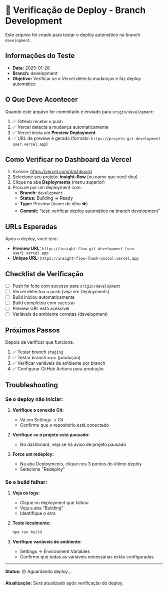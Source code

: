 # 🧪 Verificação de Deploy - Branch Development

Este arquivo foi criado para testar o deploy automático na branch `development`.

## Informações do Teste

- **Data:** 2025-01-28
- **Branch:** development
- **Objetivo:** Verificar se a Vercel detecta mudanças e faz deploy automático

## O Que Deve Acontecer

Quando este arquivo for commitado e enviado para `origin/development`:

1. ✅ GitHub recebe o push
2. ✅ Vercel detecta a mudança automaticamente
3. ✅ Vercel inicia um **Preview Deployment**
4. ✅ URL de preview é gerada (formato: `https://projeto-git-development-user.vercel.app`)

## Como Verificar no Dashboard da Vercel

1. Acesse: https://vercel.com/dashboard
2. Selecione seu projeto: **insight-flow** (ou nome que você deu)
3. Clique na aba **Deployments** (menu superior)
4. Procure por um deployment com:
   - **Branch:** `development`
   - **Status:** Building → Ready
   - **Type:** Preview (ícone de olho 👁️)
   - **Commit:** "test: verificar deploy automático na branch development"

## URLs Esperadas

Após o deploy, você terá:

- **Preview URL:** `https://insight-flow-git-development-[seu-user].vercel.app`
- **Unique URL:** `https://insight-flow-[hash-unico].vercel.app`

## Checklist de Verificação

- [ ] Push foi feito com sucesso para `origin/development`
- [ ] Vercel detectou o push (veja em Deployments)
- [ ] Build iniciou automaticamente
- [ ] Build completou com sucesso
- [ ] Preview URL está acessível
- [ ] Variáveis de ambiente corretas (development)

## Próximos Passos

Depois de verificar que funciona:
1. ✅ Testar branch `staging`
2. ✅ Testar branch `main` (produção)
3. ✅ Verificar variáveis de ambiente por branch
4. ✅ Configurar GitHub Actions para produção

## Troubleshooting

### Se o deploy não iniciar:

1. **Verifique a conexão Git:**
   - Vá em Settings → Git
   - Confirme que o repositório está conectado

2. **Verifique se o projeto está pausado:**
   - No dashboard, veja se há aviso de projeto pausado

3. **Force um redeploy:**
   - Na aba Deployments, clique nos 3 pontos do último deploy
   - Selecione "Redeploy"

### Se o build falhar:

1. **Veja os logs:**
   - Clique no deployment que falhou
   - Veja a aba "Building"
   - Identifique o erro

2. **Teste localmente:**
   ```bash
   npm run build
   ```

3. **Verifique variáveis de ambiente:**
   - Settings → Environment Variables
   - Confirme que todas as variáveis necessárias estão configuradas

---

**Status:** 🟡 Aguardando deploy...

**Atualização:** Será atualizado após verificação do deploy.
